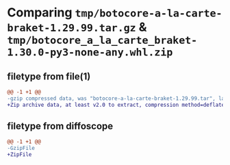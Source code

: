 # Comparing `tmp/botocore-a-la-carte-braket-1.29.99.tar.gz` & `tmp/botocore_a_la_carte_braket-1.30.0-py3-none-any.whl.zip`

## filetype from file(1)

```diff
@@ -1 +1 @@
-gzip compressed data, was "botocore-a-la-carte-braket-1.29.99.tar", last modified: Sat Mar 25 01:22:29 2023, max compression
+Zip archive data, at least v2.0 to extract, compression method=deflate
```

## filetype from diffoscope

```diff
@@ -1 +1 @@
-GzipFile
+ZipFile
```

